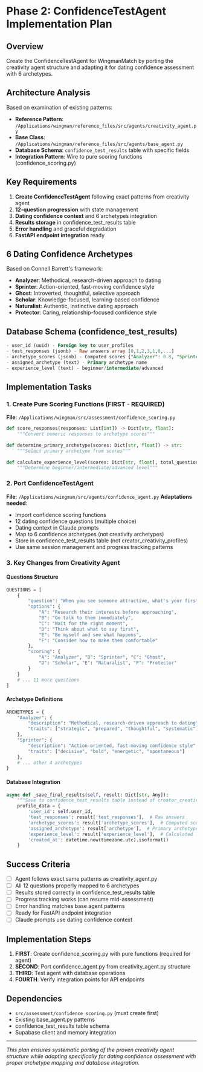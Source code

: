# Phase 2: ConfidenceTestAgent Implementation Plan

## Overview
Create the ConfidenceTestAgent for WingmanMatch by porting the creativity agent structure and adapting it for dating confidence assessment with 6 archetypes.

## Architecture Analysis
Based on examination of existing patterns:
- **Reference Pattern**: `/Applications/wingman/reference_files/src/agents/creativity_agent.py`
- **Base Class**: `/Applications/wingman/reference_files/src/agents/base_agent.py`
- **Database Schema**: `confidence_test_results` table with specific fields
- **Integration Pattern**: Wire to pure scoring functions (confidence_scoring.py)

## Key Requirements
1. **Create ConfidenceTestAgent** following exact patterns from creativity agent
2. **12-question progression** with state management
3. **Dating confidence context** and 6 archetypes integration
4. **Results storage** in confidence_test_results table
5. **Error handling** and graceful degradation
6. **FastAPI endpoint integration** ready

## 6 Dating Confidence Archetypes
Based on Connell Barrett's framework:
- **Analyzer**: Methodical, research-driven approach to dating
- **Sprinter**: Action-oriented, fast-moving confidence style  
- **Ghost**: Introverted, thoughtful, selective approach
- **Scholar**: Knowledge-focused, learning-based confidence
- **Naturalist**: Authentic, instinctive dating approach
- **Protector**: Caring, relationship-focused confidence style

## Database Schema (confidence_test_results)
```sql
- user_id (uuid) - Foreign key to user_profiles
- test_responses (jsonb) - Raw answers array [0,1,2,3,1,0,...]
- archetype_scores (jsonb) - Computed scores {"Analyzer": 0.8, "Sprinter": 0.3, ...}
- assigned_archetype (text) - Primary archetype name
- experience_level (text) - beginner/intermediate/advanced
```

## Implementation Tasks

### 1. Create Pure Scoring Functions (FIRST - REQUIRED)
**File**: `/Applications/wingman/src/assessment/confidence_scoring.py`
```python
def score_responses(responses: List[int]) -> Dict[str, float]:
    """Convert numeric responses to archetype scores"""
    
def determine_primary_archetype(scores: Dict[str, float]) -> str:
    """Select primary archetype from scores"""
    
def calculate_experience_level(scores: Dict[str, float], total_questions: int) -> str:
    """Determine beginner/intermediate/advanced level"""
```

### 2. Port ConfidenceTestAgent 
**File**: `/Applications/wingman/src/agents/confidence_agent.py`
**Adaptations needed**:
- Import confidence scoring functions
- 12 dating confidence questions (multiple choice)
- Dating context in Claude prompts
- Map to 6 confidence archetypes (not creativity archetypes)
- Store in confidence_test_results table (not creator_creativity_profiles)
- Use same session management and progress tracking patterns

### 3. Key Changes from Creativity Agent

#### Questions Structure
```python
QUESTIONS = [
    {
        "question": "When you see someone attractive, what's your first instinct?",
        "options": {
            "A": "Research their interests before approaching",
            "B": "Go talk to them immediately", 
            "C": "Wait for the right moment",
            "D": "Think about what to say first",
            "E": "Be myself and see what happens",
            "F": "Consider how to make them comfortable"
        },
        "scoring": {
            "A": "Analyzer", "B": "Sprinter", "C": "Ghost",
            "D": "Scholar", "E": "Naturalist", "F": "Protector"
        }
    }
    # ... 11 more questions
]
```

#### Archetype Definitions
```python
ARCHETYPES = {
    "Analyzer": {
        "description": "Methodical, research-driven approach to dating",
        "traits": ["strategic", "prepared", "thoughtful", "systematic"]
    },
    "Sprinter": {
        "description": "Action-oriented, fast-moving confidence style",
        "traits": ["decisive", "bold", "energetic", "spontaneous"]
    },
    # ... other 4 archetypes
}
```

#### Database Integration
```python
async def _save_final_results(self, result: Dict[str, Any]):
    """Save to confidence_test_results table instead of creator_creativity_profiles"""
    profile_data = {
        'user_id': self.user_id,
        'test_responses': result['test_responses'],  # Raw answers
        'archetype_scores': result['archetype_scores'],  # Computed scores
        'assigned_archetype': result['archetype'],  # Primary archetype
        'experience_level': result['experience_level'],  # Calculated level
        'created_at': datetime.now(timezone.utc).isoformat()
    }
```

## Success Criteria
- [ ] Agent follows exact same patterns as creativity_agent.py
- [ ] All 12 questions properly mapped to 6 archetypes
- [ ] Results stored correctly in confidence_test_results table
- [ ] Progress tracking works (can resume mid-assessment)
- [ ] Error handling matches base agent patterns
- [ ] Ready for FastAPI endpoint integration
- [ ] Claude prompts use dating confidence context

## Implementation Steps
1. **FIRST**: Create confidence_scoring.py with pure functions (required for agent)
2. **SECOND**: Port confidence_agent.py from creativity_agent.py structure
3. **THIRD**: Test agent with database operations
4. **FOURTH**: Verify integration points for API endpoints

## Dependencies
- `src/assessment/confidence_scoring.py` (must create first)
- Existing base_agent.py patterns
- confidence_test_results table schema
- Supabase client and memory integration

---

*This plan ensures systematic porting of the proven creativity agent structure while adapting specifically for dating confidence assessment with proper archetype mapping and database integration.*